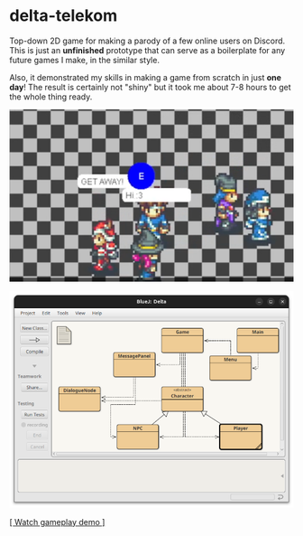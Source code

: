 # delta-telekom
Top-down 2D game for making a parody of a few online users on Discord. This is just an **unfinished** prototype that can serve as a boilerplate for any future games I make, in the similar style.

Also, it demonstrated my skills in making a game from scratch in just **one day**! The result is certainly not "shiny" but it took me about 7-8 hours to get the whole thing ready.

![](/thumb.png)

![](/structure.png)

[[ Watch gameplay demo ]](https://www.youtube.com/watch?v=VYJ3pLXcI8s)
